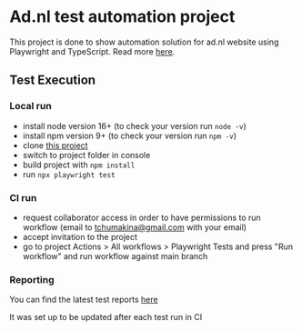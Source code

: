 # Ad.nl test automation project
This project is done to show automation solution for ad.nl website using Playwright and TypeScript.
Read more [here](https://www.cuketest.com/playwright/docs/intro).

## Test Execution
### Local run
- install node version 16+ (to check your version run `node -v`)
- install npm version 9+ (to check your version run `npm -v`)
- clone [this project](https://github.com/tchumakina/adnl-tests.git)
- switch to project folder in console
- build project with `npm install`
- run `npx playwright test`
### CI run
- request collaborator access in order to have permissions to run workflow (email to tchumakina@gmail.com with your email)
- accept invitation to the project
- go to project Actions > All workflows > Playwright Tests and press "Run workflow" and run workflow against main branch
### Reporting
You can find the latest test reports [here](https://tchumakina.github.io/adnl-tests/)

It was set up to be updated after each test run in CI
